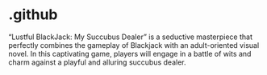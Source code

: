 # .github
“Lustful BlackJack: My Succubus Dealer” is a seductive masterpiece that perfectly combines the gameplay of Blackjack with an adult-oriented visual novel. In this captivating game, players will engage in a battle of wits and charm against a playful and alluring succubus dealer.

